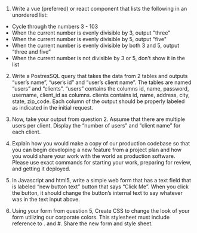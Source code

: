1. Write a vue (preferred) or react component that lists the following in an unordered list:
- Cycle through the numbers 3 - 103
- When the current number is evenly divisible by 3, output "three"
- When the current number is evenly divisible by 5, output "five"
- When the current number is evenly divisible by both 3 and 5, output “three and five”
- When the current number is not divisible by 3 or 5, don’t show it in the list
 
2. Write a PostresSQL query that takes the data from 2 tables and outputs “user’s name”, “user’s id” and “user’s client name”.  The tables are named “users” and “clients”.  “users” contains the columns id, name, password, username, client_id as columns.  clients contains id, name, address, city, state, zip_code.  Each column of the output should be properly labeled as indicated in the initial request.

3. Now, take your output from question 2.  Assume that there are multiple users per client.  Display the “number of users” and “client name” for each client.

4. Explain how you would make a copy of our production codebase so that you can begin developing a new feature from a project plan and how you would share your work with the world as production software.  Please use exact commands for starting your work, preparing for review, and getting it deployed.

5. In Javascript and html5, write a simple web form that has a text field that is labeled “new button text” button that says “Click Me”.  When you click the button, it should change the button’s internal text to say whatever was in the text input above. 

6. Using your form from question 5, Create CSS to change the look of your form utilizing our corporate colors.  This stylesheet must include reference to . and #.  Share the new form and style sheet.

